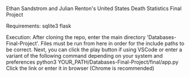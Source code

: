 Ethan Sandstrom and Julian Renton's United States Death Statistics Final Project

Requirements:
sqlite3
flask

Execution:
After cloning the repo, enter the main directory 'Databases-Final-Project'. Files must be run from here in order for the include paths to be correct.
Next, you can click the play button if using VSCode or enter a variant of the following command depending on your system and preferences
python3 YOUR_PATH/Databases-Final-Project/final/app.py
Click the link or enter it in browser (Chrome is recommended)
